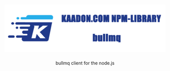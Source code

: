 <h1 align="center">
   <b>
        <a href="https://developer.kaadon.com"><img src="bullmq.logo.png"  alt="developer.kaadon.com"/></a><br>
    </b>
</h1>

<p align="center">bullmq client for the node.js</p>
